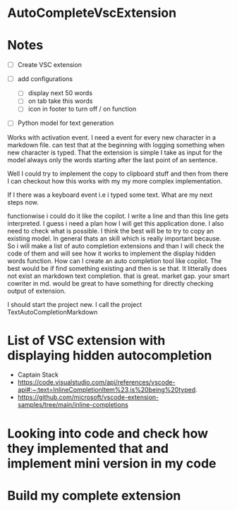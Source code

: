 # AutoCompleteVscExtension

# Notes
- [ ] Create VSC extension
- [ ] add configurations 
    - [ ] display next 50 words 
    - [ ] on tab take this words
    - [ ] icon in footer to turn off / on function 
- [ ] Python model for text generation


Works with activation event. I need a event for every new character in a markdown file. can test that at the beginning with logging something when new character is typed. That the extension is simple I take as input for the model always only the words starting after the last point of an sentence.  

Well I could try to implement the copy to clipboard stuff and then from there I can checkout how this works with my my more complex implementation. 

If I there was a keyboard event i.e i typed some text. What are my next steps now. 

functionwise i could do it like the copilot. I write a line and than this line gets interpreted. I guess i need a plan how I will get this application done. I also need to check what is possible. I think the best will be to try to copy an existing model. In general thats an skill which is really important because. So i will make a list of auto completion extensions and than I will check the code of them and will see how it works to implement the display hidden words function. 
How can I create an auto completion tool like copilot. The best would be if find something existing and then is se that. It litterally does not exist an markdown text completion. that is great. market gap. your smart cowriter in md. would be great to have something for directly checking output of extension. 

I should start the project new. I call the project TextAutoCompletionMarkdown

# List of VSC extension with displaying hidden autocompletion
- Captain Stack
- https://code.visualstudio.com/api/references/vscode-api#:~:text=InlineCompletionItem%23,is%20being%20typed.
- https://github.com/microsoft/vscode-extension-samples/tree/main/inline-completions

# Looking into code and check how they implemented that and implement mini version in my code

# Build my complete extension